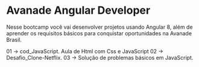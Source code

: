 # Avanade Angular Developer
Nesse bootcamp você vai desenvolver projetos usando Angular 8, além de aprender os requisitos básicos para conquistar oportunidades na Avanade Brasil.
 
01  -> cod_JavaScript.
Aula de Html com Css e JavaScript
02 -> Desafio_Clone-Netflix.
03 -> Solução de problemas básicos em JavaScript.